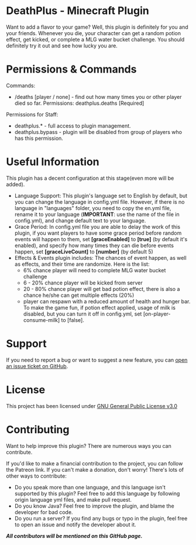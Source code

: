 # DeathPlus - Minecraft Plugin

Want to add a flavor to your game? Well, this plugin is definitely for you and your friends. Whenever you die,
your character can get a random potion effect, get kicked, or complete a MLG water bucket challenge. You should definitely
try it out and see how lucky you are.

# Permissions & Commands
Commands:
  - /deaths [player / none] - find out how many times you or other player died so far.
    Permissions: deathplus.deaths [Required]
    
Permissions for Staff:
  - deathplus.* - full access to plugin management.
  - deathplus.bypass - plugin will be disabled from group of players who has this permission.

# Useful Information
This plugin has a decent configuration at this stage(even more will be added).

* Language Support:
 This plugin's language set to English by default, but you can change the language in config.yml file. However, if there is no
 language in "languages" folder, you need to copy the en.yml file, rename it to your language (**IMPORTANT**: use the name of the file in config.yml), and 
 change default text to your language.
* Grace Period:
 In config.yml file you are able to delay the work of this plugin, if you want players to have some grace period before random
 events will happen to them, set **[graceEnabled]** to **[true]** (by default it's enabled), and specify how many times they can die
 before events happen, set **[graceLiveCount]** to **[number]** (by default 5)
* Effects & Events plugin includes:
 The chances of event happen, as well as effects, and their time are randomize.
 Here is the list:
  - 6% chance player will need to complete MLG water bucket challenge
  - 6 - 20% chance player will be kicked from server
  - 20 - 80% chance player will get bad potion effect, there is also a chance he/she can get multiple effects (20%)
  - player can respawn with a reduced amount of health and hunger bar.
  To make the game fun, if potion effect applied, usage of milk is disabled, but you can turn it off in config.yml, set
  [on-player-consume-milk] to [false].
  
# Support
If you need to report a bug or want to suggest a new feature, you can [open an issue ticket on GitHub](https://github.com/d3li0n/deathplus/issues).

# License
This project has been licensed under [GNU General Public License v3.0](https://github.com/d3li0n/deathplus/blob/master/LICENSE)

# Contributing
Want to help improve this plugin? There are numerous ways you can contribute.

If you'd like to make a financial contribution to the project, you can follow the Patreon link. If you can't make 
a donation, don't worry! There's lots of other ways to contribute:
 - Do you speak more than one language, and this language isn't supported by this plugin? Feel free to add this language
 by following origin language yml files, and make pull request.
 - Do you know Java? Feel free to improve the plugin, and blame the developer for bad code.
 - Do you run a server? If you find any bugs or typo in the plugin, feel free to open an issue and notify the developer
 about it.

***All contributors will be mentioned on this GitHub page.***